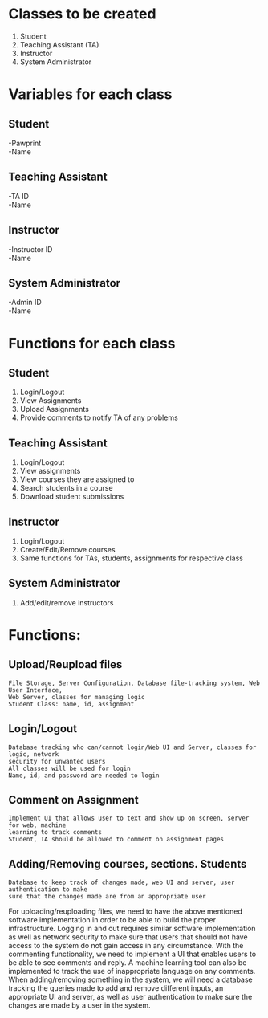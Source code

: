 # Classes to be created
1. Student
2. Teaching Assistant (TA)
3. Instructor
4. System Administrator
# Variables for each class
## Student
-Pawprint\
-Name
## Teaching Assistant
-TA ID\
-Name
## Instructor
-Instructor ID\
-Name
## System Administrator
-Admin ID\
-Name
# Functions for each class
## Student
1. Login/Logout
2. View Assignments
3. Upload Assignments
4. Provide comments to notify TA of any problems
## Teaching Assistant
1. Login/Logout
2. View assignments
3. View courses they are assigned to
4. Search students in a course
5. Download student submissions
## Instructor
1. Login/Logout
2. Create/Edit/Remove courses
3. Same functions for TAs, students, assignments for respective class
## System Administrator
1. Add/edit/remove instructors

# Functions: 
## Upload/Reupload files
	File Storage, Server Configuration, Database file-tracking system, Web User Interface,
	Web Server, classes for managing logic
	Student Class: name, id, assignment
## Login/Logout
	Database tracking who can/cannot login/Web UI and Server, classes for logic, network
	security for unwanted users
	All classes will be used for login
	Name, id, and password are needed to login
## Comment on Assignment
	Implement UI that allows user to text and show up on screen, server for web, machine
	learning to track comments
	Student, TA should be allowed to comment on assignment pages
## Adding/Removing courses, sections. Students
	Database to keep track of changes made, web UI and server, user authentication to make
	sure that the changes made are from an appropriate user 

For uploading/reuploading files, we need to have the above mentioned software implementation in order to be able to build the proper infrastructure. Logging in and out requires similar software implementation as well as network security to make sure that users that should not have access to the system do not gain access in any circumstance. With the commenting functionality, we need to implement a UI that enables users to be able to see comments and reply. A machine learning tool can also be implemented to track the use of inappropriate language on any comments. When adding/removing something in the system, we will need a database tracking the queries made to add and remove different inputs, an appropriate UI and server, as well as user authentication to make sure the changes are made by a user in the system.
